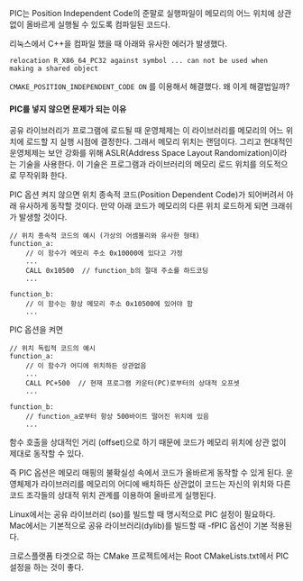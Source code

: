 
PIC는 Position Independent Code의 준말로 실행파일이 메모리의 어느 위치에 상관 없이 올바르게 실행될 수 있도록 컴파일된 코드다.


리눅스에서 C++을 컴파일 했을 때 아래와 유사한 에러가 발생했다.

```
relocation R_X86_64_PC32 against symbol ... can not be used when making a shared object
```

`CMAKE_POSITION_INDEPENDENT_CODE ON` 를 이용해서 해결했다. 왜 이게 해결법일까?

#### PIC를 넣지 않으면 문제가 되는 이유

공유 라이브러리가 프로그램에 로드될 때 운영체제는 이 라이브러리를 메모리의 어느 위치에 로드할 지 실행 시점에 결정한다. 그래서 메모리 위치는 랜덤이다. 그리고 현대적인 운영체제는 보안 강화를 위해 ASLR(Address Space Layout Randomization)이라는 기술을 사용한다. 이 기술은 프로그램과 라이브러리의 메모리 로드 위치를 의도적으로 무작위화 한다.


PIC 옵션 켜지 않으면 위치 종속적 코드(Position Dependent Code)가 되어버려서 아래 유사하게 동작할 것이다.  만약 아래 코드가 메모리의 다른 위치 로드하게 되면 크래쉬가 발생할 것이다.

```
// 위치 종속적 코드의 예시 (가상의 어셈블리와 유사한 형태)
function_a:
    // 이 함수가 메모리 주소 0x10000에 있다고 가정
    ...
    CALL 0x10500  // function_b의 절대 주소를 하드코딩
    ...

function_b:
    // 이 함수는 항상 메모리 주소 0x10500에 있어야 함
    ...
```


PIC 옵션을 켜면

```
// 위치 독립적 코드의 예시
function_a:
    // 이 함수가 어디에 위치하든 상관없음
    ...
    CALL PC+500  // 현재 프로그램 카운터(PC)로부터의 상대적 오프셋
    ...

function_b:
    // function_a로부터 항상 500바이트 떨어진 위치에 있음
    ...
```

함수 호출을 상대적인 거리 (offset)으로 하기 때문에 코드가 메모리 위치에 상관 없이 제대로 동작할 수 있다.

즉 PIC 옵션은 메모리 매핑의 불확실성 속에서 코드가 올바르게 동작할 수 있게 된다. 운영체제가 라이브러리를 메모리의 어디에 배치하든 상관없이 코드는 자신의 위치와 다른 코드 조각들의 상대적 위치 관계를 이용하여 올바르게 실행된다.

Linux에서는 공유 라이브러리 (so)를 빌드할 때 명시적으로 PIC 설정이 필요하다. 
Mac에서는 기본적으로 공유 라이브러리(dylib)를 빌드할 때 -fPIC 옵션이 기본 적용된다.

크로스플랫폼 타겟으로 하는 CMake 프로젝트에서는 Root CMakeLists.txt에서 PIC 설정을 하는 것이 좋다.






